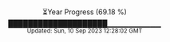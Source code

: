 <p align="center">
⏳Year Progress (69.18 %) <br>
████████████████████▁▁▁▁▁▁▁▁▁▁ <br>
<sub>Updated: Sun, 10 Sep 2023 12:28:02 GMT</sub>
</p>

